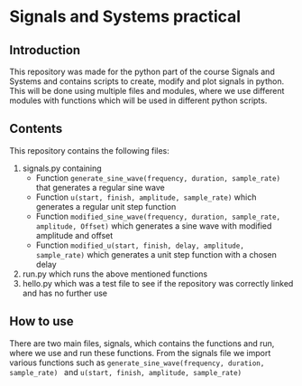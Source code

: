# Signals and Systems practical
## Introduction
This repository was made for the python part of the course Signals and Systems and 
contains scripts to create, modify and plot signals in python.
This will be done using multiple files and modules, where we use different 
modules with functions which will be used in different python scripts.

## Contents
This repository contains the following files:
1. signals.py containing
    - Function ```generate_sine_wave(frequency, duration, sample_rate) ``` that generates a regular sine wave
    - Function ```u(start, finish, amplitude, sample_rate)``` which generates a regular unit step function
    - Function ```modified_sine_wave(frequency, duration, sample_rate, amplitude, Offset)``` which generates a sine wave with modified amplitude and offset
    - Function ```modified_u(start, finish, delay, amplitude, sample_rate)``` which generates a unit step function with a chosen delay
2. run.py which runs the above mentioned functions
3. hello.py which was a test file to see if the repository was correctly linked and has no further use


## How to use
There are two main files, signals, which contains the functions and run, where 
we use and run these functions. From the signals file we import various functions
such as ```generate_sine_wave(frequency, duration, sample_rate) ``` and ```u(start, finish, amplitude, sample_rate)```
